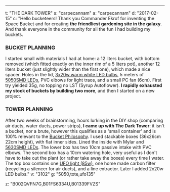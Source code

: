 ---
t: "THE DARK TOWER"
s: "carpecannam"
a: "carpecannam"
d: "2017-02-15"
c: "Hello bucketeers! Thank you Commander Ekrof for inventing the Space Bucket and for creating <strong>the friendliest gardening site in the galaxy</strong>. And thank everyone in the community for all the fun I had building my buckets.<h3>BUCKET PLANNING</h3>I started small with materials I had at home: a 12 liters bucket, with bottom removed (which fitted exactly on the inner rim of a 5 liters pot), another 12 liters bucket (just slightly wider than the first one), which made a nice spacer. Holes in the lid, <a href='http://amzn.to/1YlxtRS'>3x20w warm white LED bulbs</a>, 5 meters of <a href='http://amzn.to/1S9nZup'>5050SMD LEDs</a>, PVC elbows for light traos, and a small PC fan (6cm). First try yielded 35g, no topping no LST (Syrup Autoflower). <strong>I rapidly exhausted my stock of buckets by building two more</strong>, and then I started on a new project.<h3>TOWER PLANNING</h3>After two weeks of brainstorming, hours lurking in the DIY shop (comparing air ducts, water ducts, power strips), <strong>I came up with The Dark Tower</strong>: it isn't a bucket, nor a brute, however this qualifies as a 'small container' and is 100% relevant to the <a href='/manifesto'>Bucket Philosophy</a>.
I used stackable boxes (36x26cm 22cm height), with flat inner sides. Lined the inside with Mylar and <a href='http://amzn.to/1S9o4hS'>5630SMD LEDs</a>. The lower box has two 10cm passive intake with PVC elbows. The second box has a 10cm watering hole, very useful as I don't have to take out the plant (or rather take away the boxes) every time I water. The top box contains one <a href='http://amzn.to/1YlxKnV'>UFO light (85w)</a>, one home made carbon filter (recycling a silencer for air ducts), and a line extractor. Later I added 2x20w LED bulbs."
v: "3102"
g: "5050,tote,ufo135"

z: "B002QVFN7G,B01FS6334U,B01339FVZS"
